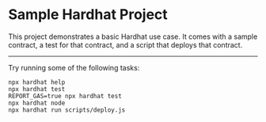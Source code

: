 # Sample Hardhat Project

This project demonstrates a basic Hardhat use case. It comes with a sample contract, a test for that contract, and a script that deploys that contract.
**********************
Try running some of the following tasks:

```shell
npx hardhat help
npx hardhat test
REPORT_GAS=true npx hardhat test
npx hardhat node
npx hardhat run scripts/deploy.js
```


